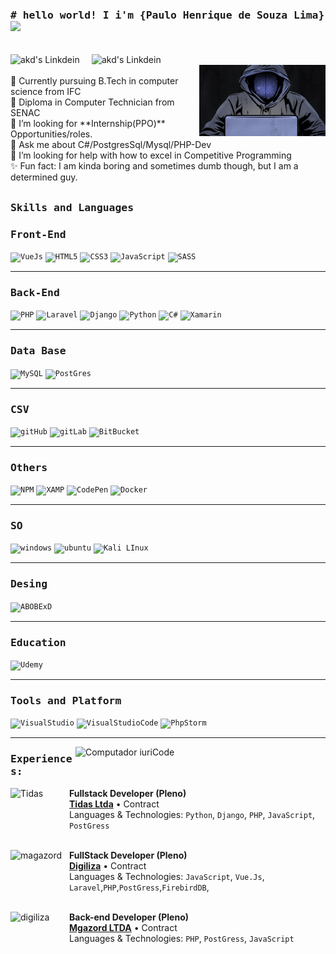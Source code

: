 <div>
  
  <h3><b><samp> # hello world!  I i'm {Paulo Henrique de Souza Lima}
    <img src="https://github.com/himanshusharma89/himanshusharma89/blob/master/Hi.gif" width="25px"></samp></b></h3>
  <br>
  <a href="https://www.linkedin.com/in/paulo-henrique-de-souza-lima-3b230b196/">
    <img align="left" alt="akd's Linkdein" width="130px" src="https://img.shields.io/badge/LinkedIn-0077B5?style=for-the-badge&logo=linkedin&logoColor=white" />
  </a>

  <a href="https://api.whatsapp.com/send/?phone=5511948142034&text&app_absent=0">
   <img align="left" alt="akd's Linkdein" width="135px" src="https://img.shields.io/badge/WhatsApp-25D366?style=for-the-badge&logo=whatsapp&logoColor=white"/>
  </a>
  
</div>
<br>

<div>
  
  <div width="50%"> 
      <img align="right" src="https://github.com/paulo4676/paulo4676/blob/main/imgs/hacker2.gif"  heigth="150px"  width="40%"/>
  </div>
  
  <div align="left" width="50%">
    <br>
   👷 Currently pursuing B.Tech in computer science from IFC
    <br>
   🔭 Diploma in Computer Technician from SENAC
     <br>
   💼 I’m looking for **Internship(PPO)** Opportunities/roles.
     <br>
   💬 Ask me about C#/PostgresSql/Mysql/PHP-Dev
     <br>
   🤔 I’m looking for help with how to excel in Competitive Programming
     <br>
   ✨ Fun fact: I am kinda boring and sometimes dumb though, but I am a determined guy.
     <br>
  </div>
</div>

##

<h3><b><samp>Skills and Languages</samp></b></h3>
  
  <h3><b><samp>Front-End</samp></b></h3>
    
  <code>![VueJs](https://img.shields.io/badge/Vue.js-35495E?style=for-the-badge&logo=vue-dot-js&logoColor=4FC08D)</code>
  <code>![HTML5](https://img.shields.io/badge/HTML5-E34F26?style=for-the-badge&logo=html5&logoColor=white)</code>
  <code>![CSS3](https://img.shields.io/badge/CSS3-1572B6?style=for-the-badge&logo=css3&logoColor=white)</code>
  <code>![JavaScript](https://img.shields.io/badge/JavaScript-323330?style=for-the-badge&logo=javascript&logoColor=F7DF1E)</code>
  <code>![SASS](https://img.shields.io/badge/Sass-CC6699?style=for-the-badge&logo=sass&logoColor=white)</code>
  
   <hr>  
  
  
  <h3><b><samp>Back-End</samp></b></h3>
  
  <code>![PHP](https://img.shields.io/badge/PHP-777BB4?style=for-the-badge&logo=php&logoColor=white)</code>
  <code>![Laravel](https://img.shields.io/badge/Laravel-FF2D20?style=for-the-badge&logo=laravel&logoColor=white)</code>
  <code>![Django](https://img.shields.io/badge/Django-092E20?style=for-the-badge&logo=django&logoColor=white)</code>
  <code>![Python](https://img.shields.io/badge/Python-3776AB?style=for-the-badge&logo=python&logoColor=white)</code>
  <code>![C#](https://img.shields.io/badge/C%23-239120?style=for-the-badge&logo=c-sharp&logoColor=white)</code>
  <code>![Xamarin](https://img.shields.io/badge/Xamarin-3498DB?style=for-the-badge&logo=xamarin&logoColor=white)</code>
    
  
  
   <hr>  
    
  <h3><b><samp>Data Base</samp></b></h3>
  
  <code>![MySQL](https://img.shields.io/badge/MySQL-00000F?style=for-the-badge&logo=mysql&logoColor=white)</code>
  <code>![PostGres](https://img.shields.io/badge/PostgreSQL-316192?style=for-the-badge&logo=postgresql&logoColor=white)</code>
  
   <hr>  
  
  
  <h3><b><samp>CSV</samp></b></h3>
  
  <code>![gitHub](https://img.shields.io/badge/GitHub-100000?style=for-the-badge&logo=github&logoColor=white)</code>
  <code>![gitLab](https://img.shields.io/badge/GitLab-330F63?style=for-the-badge&logo=gitlab&logoColor=white)</code>
  <code>![BitBucket](https://img.shields.io/badge/Bitbucket-330F63?style=for-the-badge&logo=bitbucket&logoColor=white)</code>
  
   <hr>  
  
 
  <h3><b><samp>Others</samp></b></h3>
  
  <code>![NPM](https://img.shields.io/badge/npm-CB3837?style=for-the-badge&logo=npm&logoColor=white)</code>
  <code>![XAMP](https://img.shields.io/badge/Xampp-F37623?style=for-the-badge&logo=xampp&logoColor=white)</code>
  <code>![CodePen](https://img.shields.io/badge/Codepen-000000?style=for-the-badge&logo=codepen&logoColor=white)</code>
  <code>![Docker](https://img.shields.io/badge/Docker-2CA5E0?style=for-the-badge&logo=docker&logoColor=white)</code>
  
   <hr>  
  
  
   <h3><b><samp>SO</samp></b></h3>
  
  <code>![windows](https://img.shields.io/badge/Windows-0078D6?style=for-the-badge&logo=windows&logoColor=white)</code>
  <code>![ubuntu]( https://img.shields.io/badge/Ubuntu-E95420?style=for-the-badge&logo=ubuntu&logoColor=white)</code>
  <code>![Kali LInux](https://img.shields.io/badge/Kali_Linux-557C94?style=for-the-badge&logo=kali-linux&logoColor=white)</code>
  
   <hr>  
  
  
  <h3><b><samp>Desing</samp></b></h3>
  
  <code>![ABOBExD](https://img.shields.io/badge/Adobe%20XD-470137?style=for-the-badge&logo=Adobe%20XD&logoColor=#FF61F6)</code>
  
 <hr>   

 
 <h3><b><samp>Education</samp></b></h3> 
  
   <code>![Udemy](https://img.shields.io/badge/Udemy-EC5252?style=for-the-badge&logo=Udemy&logoColor=white)</code>
  
 <hr>   

<h3><b><samp>Tools and Platform</samp></b></h3>

<code>![VisualStudio](https://img.shields.io/badge/Visual_Studio-5C2D91?style=for-the-badge&logo=visual%20studio&logoColor=white)</code>
<code>![VisualStudioCode](https://img.shields.io/badge/Visual_Studio_Code-0078D4?style=for-the-badge&logo=visual%20studio%20code&logoColor=white)</code>
<code>![PhpStorm](https://img.shields.io/badge/phpstorm-143?style=for-the-badge&logo=phpstorm&logoColor=black&color=black&labelColor=darkorchid)</code>
  
<hr>
  <img src="https://raw.githubusercontent.com/MicaelliMedeiros/micaellimedeiros/master/image/computer-illustration.png" min-width="400px" max-width="400px" width="400px" align="right" alt="Computador iuriCode">  
  
  
  <div>
<h3><b><samp>Experiences:</samp></b></h3>

[<img align="left" height="94px" width="94px" alt="Tidas" src="https://encrypted-tbn0.gstatic.com/images?q=tbn:ANd9GcTrfmxZLAdpJ7xfoiCO07SMAzLbTRwHBqY-Lkrz8_Fu2J_ot33qlwafucaB1jxaIFaTyGQ&usqp=CAU"/>](https://www.tidas.com.br/)

**Fullstack Developer (Pleno)** \
[**Tidas Ltda**](https://www.tidas.com.br/) • Contract \
Languages & Technologies: `Python`, `Django`, `PHP`, `JavaScript`, `PostGress`\
<br/>

[<img align="left" height="94px" width="94px" alt="magazord" src="https://encrypted-tbn0.gstatic.com/images?q=tbn:ANd9GcQk3SIE8cUPPTQYkfudSVMK_gzk2LLxh6cZYPDPhfxh86shso-hu5idsPEyQIULRNHhzhk&usqp=CAU"/>](https://digiliza.com.br/)

**FullStack Developer (Pleno)** \
[**Digiliza**](https://digiliza.com.br/) • Contract \
Languages & Technologies: `JavaScript`, `Vue.Js`, `Laravel`,`PHP`,`PostGress`,`FirebirdDB`, \
<br/>

[<img align="left" height="94px" width="94px" alt="digiliza" src="https://media-exp1.licdn.com/dms/image/C4D0BAQG3M1dB5TNwNw/company-logo_200_200/0/1639092973188?e=2147483647&v=beta&t=2ASB52v2LsBLb0vMm78iTqFMiG4lhtzLm5umvh1wfys"/>](https://www.google.com/aclk?sa=l&ai=DChcSEwjhns2JuvfzAhW4bG8EHfxmCj4YABADGgJqZg&ae=2&sig=AOD64_1xFZsKyB7wYsMQJ5yBBSCT_-vU8Q&q&adurl&ved=2ahUKEwjumsKJuvfzAhVQqJUCHalUByYQ0Qx6BAgDEAE)

**Back-end Developer (Pleno)** \
[**Mgazord LTDA**](https://www.magazord.com.br/?utm_source=google&utm_medium=cpc&utm_campaign=marca&gclid=CjwKCAjw9-KTBhBcEiwAr19ig2Kbku4AZJ-p4NYWiuYIj8aA_nAcYxfT11wjcaUqlgx9AsDOsMWy3RoCbksQAvD_BwE) • Contract \
Languages & Technologies: `PHP`, `PostGress`, `JavaScript` \
<br/>
</div>

